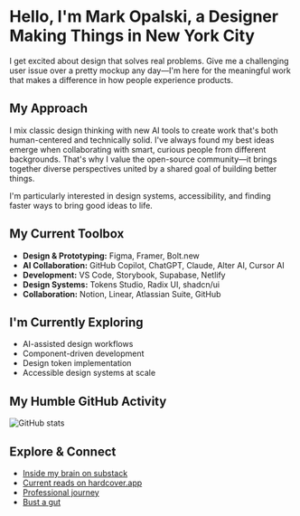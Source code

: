 # Hello, I'm Mark Opalski, a Designer Making Things in New York City

I get excited about design that solves real problems. Give me a challenging user issue over a pretty mockup any day—I'm here for the meaningful work that makes a difference in how people experience products.

## My Approach
I mix classic design thinking with new AI tools to create work that's both human-centered and technically solid. I've always found my best ideas emerge when collaborating with smart, curious people from different backgrounds. That's why I value the open-source community—it brings together diverse perspectives united by a shared goal of building better things.

I'm particularly interested in design systems, accessibility, and finding faster ways to bring good ideas to life.

## My Current Toolbox
- **Design & Prototyping:** Figma, Framer, Bolt.new
- **AI Collaboration:** GitHub Copilot, ChatGPT, Claude, Alter AI, Cursor AI
- **Development:** VS Code, Storybook, Supabase, Netlify
- **Design Systems:** Tokens Studio, Radix UI, shadcn/ui
- **Collaboration:** Notion, Linear, Atlassian Suite, GitHub

## I'm Currently Exploring
- AI-assisted design workflows
- Component-driven development
- Design token implementation
- Accessible design systems at scale

## My Humble GitHub Activity
![GitHub stats](https://github-readme-stats.vercel.app/api?username=markopalski&show_icons=true&theme=radical)

## Explore & Connect
- [Inside my brain on substack](https://markopalski.substack.com/)  
- [Current reads on hardcover.app](https://hardcover.app/@checkmark)
- [Professional journey](https://www.linkedin.com/in/markopalski/)  
- [Bust a gut](https://giphy.com/montypython)

